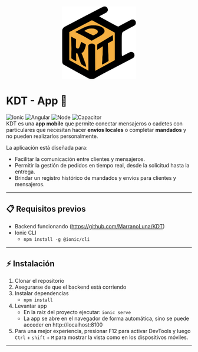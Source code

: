 <p align="center">
<a href="https://laravel.com" target="_blank">
    <img src="src/assets/logo.png" width="200" alt="KDT Logo">
</a>
</p>

# KDT - App 🚀
![Ionic](https://img.shields.io/badge/Ionic-v7-blue?style=flat-square)
![Angular](https://img.shields.io/badge/Angular-v17-red?style=flat-square)
![Node](https://img.shields.io/badge/Node.js-LTS-green?style=flat-square)
![Capacitor](https://img.shields.io/badge/Capacitor-v6-lightgrey?style=flat-square)
<br>
KDT es una **app mobile** que permite conectar mensajeros o cadetes con particulares que necesitan hacer **envíos locales** o completar **mandados** y no pueden realizarlos personalmente.  

La aplicación está diseñada para:  
- Facilitar la comunicación entre clientes y mensajeros.  
- Permitir la gestión de pedidos en tiempo real, desde la solicitud hasta la entrega.   
- Brindar un registro histórico de mandados y envíos para clientes y mensajeros.  


---
## 📋 Requisitos previos
- Backend funcionando (https://github.com/MarranoLuna/KDT)
- Ionic CLI
  - ` npm install -g @ionic/cli `

---
## ⚡ Instalación

1. Clonar el repositorio
2. Asegurarse de que el backend está corriendo
3. Instalar dependencias
   - `npm install`
4. Levantar app
   - En la raiz del proyecto ejecutar: `ionic serve`
   - La app se abre en el navegador de forma automática, sino se puede acceder en http://localhost:8100
5. Para una mejor experiencia, presionar F12 para activar DevTools y luego `Ctrl` + `shift` + `M` para mostrar la vista como en los dispositivos móviles.


---
